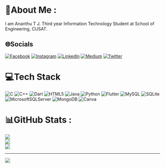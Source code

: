 # 💫About Me :
I am Ananthu T J. Third year Information Technology Student at School of Engineering, CUSAT.



## 🌐Socials
[![Facebook](https://img.shields.io/badge/Facebook-%231877F2.svg?logo=Facebook&logoColor=white)](https://facebook.com/deepakmsdev) [![Instagram](https://img.shields.io/badge/Instagram-%23E4405F.svg?logo=Instagram&logoColor=white)](https://www.instagram.com/_iamdeepakms/) [![LinkedIn](https://img.shields.io/badge/LinkedIn-%230077B5.svg?logo=linkedin&logoColor=white)](https://www.linkedin.com/in/iamdeepakms/) [![Medium](https://img.shields.io/badge/Medium-12100E?logo=medium&logoColor=white)](https://medium.com/@deepakcoder80) [![Twitter](https://img.shields.io/badge/Twitter-%231DA1F2.svg?logo=Twitter&logoColor=white)](https://twitter.com/iamdeepakms) 

# 💻Tech Stack
![C](https://img.shields.io/badge/c-%2300599C.svg?style=plastic&logo=c&logoColor=white) ![C++](https://img.shields.io/badge/c++-%2300599C.svg?style=plastic&logo=c%2B%2B&logoColor=white) ![Dart](https://img.shields.io/badge/dart-%230175C2.svg?style=plastic&logo=dart&logoColor=white)  ![HTML5](https://img.shields.io/badge/html5-%23E34F26.svg?style=plastic&logo=html5&logoColor=white) ![Java](https://img.shields.io/badge/java-%23ED8B00.svg?style=plastic&logo=java&logoColor=white) ![Python](https://img.shields.io/badge/python-3670A0?style=plastic&logo=python&logoColor=ffdd54)  ![Flutter](https://img.shields.io/badge/Flutter-%2302569B.svg?style=plastic&logo=Flutter&logoColor=white) ![MySQL](https://img.shields.io/badge/mysql-%2300f.svg?style=plastic&logo=mysql&logoColor=white) ![SQLite](https://img.shields.io/badge/sqlite-%2307405e.svg?style=plastic&logo=sqlite&logoColor=white) ![MicrosoftSQLServer](https://img.shields.io/badge/Microsoft%20SQL%20Sever-CC2927?style=plastic&logo=microsoft%20sql%20server&logoColor=white) ![MongoDB](https://img.shields.io/badge/MongoDB-%234ea94b.svg?style=plastic&logo=mongodb&logoColor=white) ![Canva](https://img.shields.io/badge/Canva-%2300C4CC.svg?style=plastic&logo=Canva&logoColor=white) 
# 📊GitHub Stats :
![](https://github-readme-stats.vercel.app/api?username=Deepak-coder80&theme=merko&hide_border=false&include_all_commits=false&count_private=false)<br/>
![](https://github-readme-streak-stats.herokuapp.com/?user=Ananthutj&theme=merko&hide_border=false)<br/>
![](https://github-readme-stats.vercel.app/api/top-langs/?username=Deepak-coder80&theme=merko&hide_border=false&include_all_commits=false&count_private=false&layout=compact)




---
[![](https://visitcount.itsvg.in/api?id=Ananthutj&icon=0&color=3)](https://visitcount.itsvg.in)


  <!-- Proudly created with GPRM ( https://gprm.itsvg.in ) -->
  
